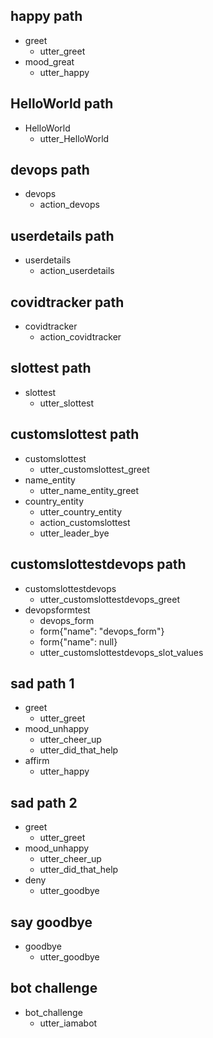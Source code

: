 ## happy path
* greet
  - utter_greet
* mood_great
  - utter_happy


<!-- example utterance -->
## HelloWorld path
* HelloWorld
  - utter_HelloWorld


<!-- example action -->

## devops path
* devops
  - action_devops



<!-- example entities extraction -->

## userdetails path
* userdetails
  - action_userdetails


<!-- example entities extraction -->

## covidtracker path
* covidtracker
  - action_covidtracker

<!-- Sample multi slot test -->
## slottest path
* slottest
  - utter_slottest


<!-- custom multi slot test -->
## customslottest path
* customslottest
  - utter_customslottest_greet
* name_entity
  - utter_name_entity_greet
* country_entity
  - utter_country_entity
  - action_customslottest
  - utter_leader_bye


<!-- Git Repo test with form -->

## customslottestdevops path
* customslottestdevops
  - utter_customslottestdevops_greet
* devopsformtest
  - devops_form
  - form{"name": "devops_form"}
  - form{"name": null}
  - utter_customslottestdevops_slot_values


## sad path 1
* greet
  - utter_greet
* mood_unhappy
  - utter_cheer_up
  - utter_did_that_help
* affirm
  - utter_happy

## sad path 2
* greet
  - utter_greet
* mood_unhappy
  - utter_cheer_up
  - utter_did_that_help
* deny
  - utter_goodbye

## say goodbye
* goodbye
  - utter_goodbye

## bot challenge
* bot_challenge
  - utter_iamabot
